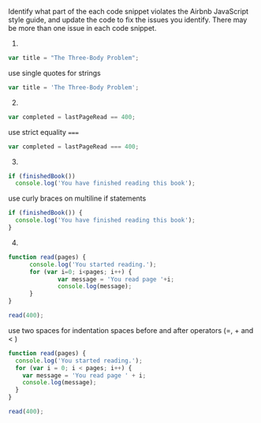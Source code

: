 Identify what part of the each code snippet violates the Airbnb JavaScript style guide, and update the code to fix the issues you identify. There may be more than one issue in each code snippet.

1.

```JavaScript
var title = "The Three-Body Problem";
```
use single quotes for strings

```JavaScript
var title = 'The Three-Body Problem';
```

2.

```JavaScript
var completed = lastPageRead == 400;
```

use strict equality `===`

```JavaScript
var completed = lastPageRead === 400;
```

3.

```JavaScript
if (finishedBook())
  console.log('You have finished reading this book');
```

use curly braces on multiline if statements

```JavaScript
if (finishedBook()) {
  console.log('You have finished reading this book');
}
```

4.

```JavaScript
function read(pages) {
      console.log('You started reading.');
      for (var i=0; i<pages; i++) {
              var message = 'You read page '+i;
              console.log(message);
      }
}

read(400);
```

use two spaces for indentation
spaces before and after operators (=, + and < )

```JavaScript
function read(pages) {
  console.log('You started reading.');
  for (var i = 0; i < pages; i++) {
    var message = 'You read page ' + i;
    console.log(message);
  }
}

read(400);
```
